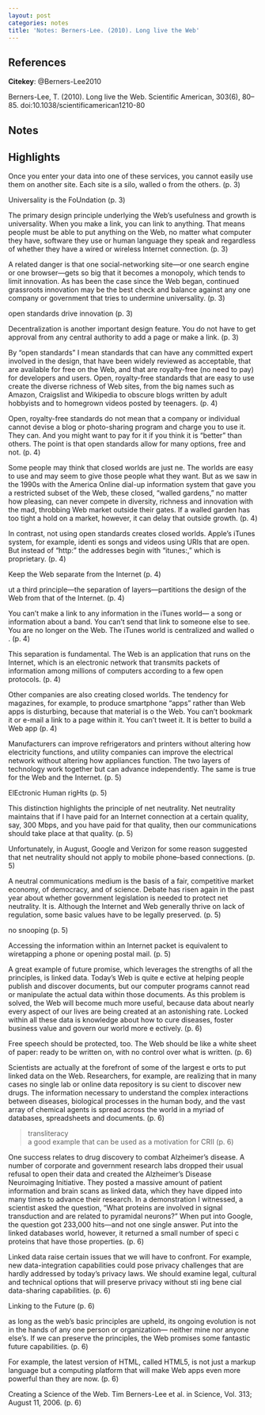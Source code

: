 ```yaml
---
layout: post
categories: notes
title: 'Notes: Berners-Lee. (2010). Long live the Web'
---
```


## References

**Citekey**: @Berners-Lee2010

Berners-Lee, T. (2010). Long live the Web. Scientific American, 303(6), 80–85. doi:10.1038/scientificamerican1210-80

## Notes

## Highlights


Once you enter your data into one of these services, you cannot easily use them on another site. Each site is a silo, walled o from the others. (p. 3)

Universality is the FoUndation (p. 3)

The primary design principle underlying the Web’s usefulness and growth is universality. When you make a link, you can link to anything. That means people must be able to put anything on the Web, no matter what computer they have, software they use or human language they speak and regardless of whether they have a wired or wireless Internet connection. (p. 3)

A related danger is that one social-networking site—or one search engine or one browser—gets so big that it becomes a monopoly, which tends to limit innovation. As has been the case since the Web began, continued grassroots innovation may be the best check and balance against any one company or government that tries to undermine universality. (p. 3)

open standards drive innovation (p. 3)

Decentralization is another important design feature. You do not have to get approval from any central authority to add a page or make a link. (p. 3)

By “open standards” I mean standards that can have any committed expert involved in the design, that have been widely reviewed as acceptable, that are available for free on the Web, and that are royalty-free (no need to pay) for developers and users. Open, royalty-free standards that are easy to use create the diverse richness of Web sites, from the big names such as Amazon, Craigslist and Wikipedia to obscure blogs written by adult hobbyists and to homegrown videos posted by teenagers. (p. 4)

Open, royalty-free standards do not mean that a company or individual cannot devise a blog or photo-sharing program and charge you to use it. They can. And you might want to pay for it if you think it is “better” than others. The point is that open standards allow for many options, free and not. (p. 4)

Some people may think that closed worlds are just ne. The worlds are easy to use and may seem to give those people what they want. But as we saw in the 1990s with the America Online dial-up information system that gave you a restricted subset of the Web, these closed, “walled gardens,” no matter how pleasing, can never compete in diversity, richness and innovation with the mad, throbbing Web market outside their gates. If a walled garden has too tight a hold on a market, however, it can delay that outside growth. (p. 4)

In contrast, not using open standards creates closed worlds. Apple’s iTunes system, for example, identi es songs and videos using URIs that are open. But instead of “http:” the addresses begin with “itunes:,” which is proprietary. (p. 4)

Keep the Web separate from the Internet (p. 4)

ut a third principle—the separation of layers—partitions the design of the Web from that of the Internet. (p. 4)

You can’t make a link to any information in the iTunes world— a song or information about a band. You can’t send that link to someone else to see. You are no longer on the Web. The iTunes world is centralized and walled o . (p. 4)

This separation is fundamental. The Web is an application that runs on the Internet, which is an electronic network that transmits packets of information among millions of computers according to a few open protocols. (p. 4)

Other companies are also creating closed worlds. The tendency for magazines, for example, to produce smartphone “apps” rather than Web apps is disturbing, because that material is o the Web. You can’t bookmark it or e-mail a link to a page within it. You can’t tweet it. It is better to build a Web app (p. 4)

Manufacturers can improve refrigerators and printers without altering how electricity functions, and utility companies can improve the electrical network without altering how appliances function. The two layers of technology work together but can advance independently. The same is true for the Web and the Internet. (p. 5)

ElEctronic Human rigHts (p. 5)

This distinction highlights the principle of net neutrality. Net neutrality maintains that if I have paid for an Internet connection at a certain quality, say, 300 Mbps, and you have paid for that quality, then our communications should take place at that quality. (p. 5)

Unfortunately, in August, Google and Verizon for some reason suggested that net neutrality should not apply to mobile phone–based connections. (p. 5)

A neutral communications medium is the basis of a fair, competitive market economy, of democracy, and of science. Debate has risen again in the past year about whether government legislation is needed to protect net neutrality. It is. Although the Internet and Web generally thrive on lack of regulation, some basic values have to be legally preserved. (p. 5)

no snooping (p. 5)

Accessing the information within an Internet packet is equivalent to wiretapping a phone or opening postal mail. (p. 5)

A great example of future promise, which leverages the strengths of all the principles, is linked data. Today’s Web is quite e ective at helping people publish and discover documents, but our computer programs cannot read or manipulate the actual data within those documents. As this problem is solved, the Web will become much more useful, because data about nearly every aspect of our lives are being created at an astonishing rate. Locked within all these data is knowledge about how to cure diseases, foster business value and govern our world more e ectively. (p. 6)

Free speech should be protected, too. The Web should be like a white sheet of paper: ready to be written on, with no control over what is written. (p. 6)

Scientists are actually at the forefront of some of the largest e orts to put linked data on the Web. Researchers, for example, are realizing that in many cases no single lab or online data repository is su cient to discover new drugs. The information necessary to understand the complex interactions between diseases, biological processes in the human body, and the vast array of chemical agents is spread across the world in a myriad of databases, spreadsheets and documents. (p. 6)

> transliteracy  
 a good example that can be used as a motivation for CRII (p. 6)

One success relates to drug discovery to combat Alzheimer’s disease. A number of corporate and government research labs dropped their usual refusal to open their data and created the Alzheimer’s Disease Neuroimaging Initiative. They posted a massive amount of patient information and brain scans as linked data, which they have dipped into many times to advance their research. In a demonstration I witnessed, a scientist asked the question, “What proteins are involved in signal transduction and are related to pyramidal neurons?” When put into Google, the question got 233,000 hits—and not one single answer. Put into the linked databases world, however, it returned a small number of speci c proteins that have those properties. (p. 6)

Linked data raise certain issues that we will have to confront. For example, new data-integration capabilities could pose privacy challenges that are hardly addressed by today’s privacy laws. We should examine legal, cultural and technical options that will preserve privacy without sti ing bene cial data-sharing capabilities. (p. 6)

Linking to the Future (p. 6)

as long as the web’s basic principles are upheld, its ongoing evolution is not in the hands of any one person or organization— neither mine nor anyone else’s. If we can preserve the principles, the Web promises some fantastic future capabilities. (p. 6)

For example, the latest version of HTML, called HTML5, is not just a markup language but a computing platform that will make Web apps even more powerful than they are now. (p. 6)

Creating a Science of the Web. Tim Berners-Lee et al. in Science, Vol. 313; August 11, 2006. (p. 6)
